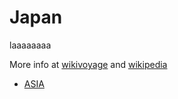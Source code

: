# Japan
laaaaaaaa

More info at [wikivoyage](https://en.wikipedia.org/wiki/Japan) and [wikipedia](https://en.wikipedia.org/wiki/Japan)

- [ASIA](./README.md)
